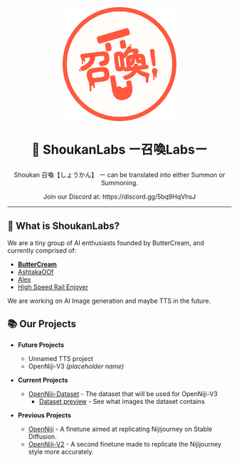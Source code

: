 <p align="center"><img src="https://raw.githubusercontent.com/ShoukanLabs/.github/main/profile/ShoukanLab-circle.png" width="256"></p>

# <p align="center">🧪 ShoukanLabs ー召喚Labsー</p>

<p align="center">Shoukan 召喚【しょうかん】 ー can be translated into either Summon or Summoning.</p>

<p align="center">Join our Discord at: https://discord.gg/5bq9HqVhsJ</p>

<hr>

## 🔎 What is ShoukanLabs?

We are a tiny group of AI enthusiasts founded by ButterCream, and currently comprised of: 
- **[ButterCream](https://github.com/korakoe)**
- [AshtakaOOf](https://github.com/AshtakaOOf) 
- [Alex](https://github.com/MFAlex/)
- [High Speed Rail Enjoyer](https://github.com/Ihateyoudattebayo) 

We are working on AI Image generation and maybe TTS in the future.

## 📚 Our Projects 

- **Future Projects**
  - Unnamed TTS project
  - OpenNiji-V3 *(placeholder name)*

- **Current Projects**
  - [OpenNiji-Dataset](https://huggingface.co/datasets/ShoukanLabs/OpenNiji-Dataset) - The dataset that will be used for OpenNiji-V3
    - [Dataset preview](https://huggingface.co/spaces/ShoukanLabs/OpenNiji-Dataset-Viewer) - See what images the dataset contains

- **Previous Projects**
  - [OpenNiji](https://huggingface.co/ShoukanLabs/OpenNiji) - A finetune aimed at replicating Nijijourney on Stable Diffusion.
  - [OpenNiji-V2](https://huggingface.co/ShoukanLabs/OpenNiji-V2) - A second finetune made to replicate the Nijijourney style more accurately.
